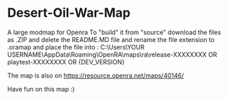 # Desert-Oil-War-Map
A large modmap for Openra
To "build" it from "source" download the files as .ZIP and delete the README.MD file and rename the file extension to .oramap and place the file into :
C:\Users\YOUR USERNAME\AppData\Roaming\OpenRA\maps\ra\release-XXXXXXXX OR playtest-XXXXXXXX OR {DEV_VERSION}

The map is also on https://resource.openra.net/maps/40146/

Have fun on this map :)
